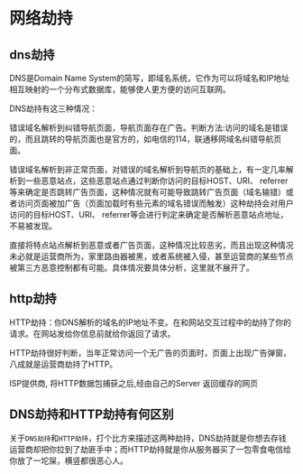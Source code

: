 <!--
 * @Author: tangdaoyong
 * @Date: 2021-06-22 22:35:19
 * @LastEditors: tangdaoyong
 * @LastEditTime: 2021-06-23 09:10:11
 * @Description: 网络劫持
-->
# 网络劫持

## dns劫持

DNS是Domain Name System的简写，即域名系统，它作为可以将域名和IP地址相互映射的一个分布式数据库，能够使人更方便的访问互联网。

DNS劫持有这三种情况：

错误域名解析到纠错导航页面，导航页面存在广告。判断方法:访问的域名是错误的，而且跳转的导航页面也是官方的，如电信的114，联通移网域名纠错导航页面。

错误域名解析到非正常页面，对错误的域名解析到导航页的基础上，有一定几率解析到一些恶意站点，这些恶意站点通过判断你访问的目标HOST、URI、 referrer等来确定是否跳转广告页面，这种情况就有可能导致跳转广告页面（域名输错）或者访问页面被加广告（页面加载时有些元素的域名错误而触发）这种劫持会对用户访问的目标HOST、URI、 referrer等会进行判定来确定是否解析恶意站点地址，不易被发现。

直接将特点站点解析到恶意或者广告页面，这种情况比较恶劣，而且出现这种情况未必就是运营商所为，家里路由器被黑，或者系统被入侵，甚至运营商的某些节点被第三方恶意控制都有可能。具体情况要具体分析，这里就不展开了。

## http劫持

HTTP劫持：你DNS解析的域名的IP地址不变。在和网站交互过程中的劫持了你的请求。在网站发给你信息前就给你返回了请求。

HTTP劫持很好判断，当年正常访问一个无广告的页面时，页面上出现广告弹窗，八成就是运营商劫持了HTTP。

ISP提供商, 将HTTP数据包捕获之后,经由自己的Server 返回缓存的网页

## DNS劫持和HTTP劫持有何区别

关于`DNS劫持`和`HTTP劫持`，打个比方来描述这两种劫持，DNS劫持就是你想去存钱运营商却把你拉到了劫匪手中；而HTTP劫持就是你从服务器买了一包零食电信给你放了一坨屎，横竖都很恶心人。